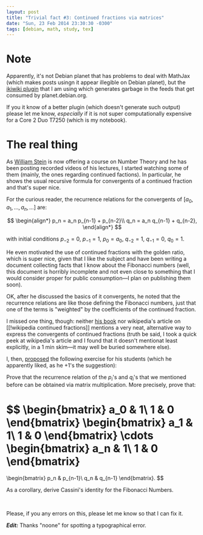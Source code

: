 ```yaml
---
layout: post
title: "Trivial fact #3: Continued fractions via matrices"
date: "Sun, 23 Feb 2014 23:30:30 -0300"
tags: [debian, math, study, tex]
---
```


# Note

Apparently, it's not Debian planet that has problems to deal with MathJax
(which makes posts usingn it appear illegible on Debian planet), but the
[ikiwiki plugin][*] that I am using which generates garbage in the feeds
that get consumed by planet.debian.org.

If you it know of a better plugin (which doesn't generate such output)
please let me know, *especially* if it is not super computationally
expensive for a Core 2 Duo T7250 (which is my notebook).

# The real thing

As [William Stein][0] is now offering a course on Number Theory and he has
been posting recorded videos of his lectures, I started watching some of
them (mainly, the ones regarding continued factions).  In particular, he
shows the usual recursive formula for convergents of a continued fraction
and that's super nice.

For the curious reader, the recurrence relations for the convergents of
$[a_0, a_1, \ldots, a_n, \ldots]$ are:

$$
\begin{align*}
p_n = a_n p_{n-1} + p_{n-2}\\
q_n = a_n q_{n-1} + q_{n-2},
\end{align*}
$$

with initial conditions $p_{-2} = 0$, $p_{-1} = 1$, $p_0 = a_0$,
$q_{-2} = 1$, $q_{-1} = 0$, $q_0 = 1$.

He even motivated the use of continued fractions with the golden ratio,
which is super nice, given that I like the subject and have been writing a
document collecting facts that I know about the Fibonacci numbers (well,
this document is horribly incomplete and not even close to something that I
would consider proper for public consumption&mdash;I plan on publishing
them soon).

OK, after he discussed the basics of it convergents, he noted that the
recurrence relations are like those defining the Fibonacci numbers, just
that one of the terms is "weighted" by the coefficients of the continued
fraction.

I missed one thing, though: neither [his book][1] nor wikipedia's article on
[[!wikipedia continued fractions]] mentions a very neat, alternative way to
express the convergents of continued fractions (truth be said, I took a
quick peek at wikipedia's article and I found that it doesn't mentionat
least explicitly, in a 1 min skim&mdash;it may well be buried somewhere
else).

I, then, [proposed][2] the following exercise for his students (which he
apparently liked, as he +1's the suggestion):

Prove that the recurrence relation of the $p_i$'s and $q_i$'s that we
mentioned before can be obtained via matrix multiplication. More precisely,
prove that:

$$
\begin{bmatrix}
a_0 & 1\\
1 & 0
\end{bmatrix}
\begin{bmatrix}
a_1 & 1\\
1 & 0
\end{bmatrix}
\cdots
\begin{bmatrix}
a_n & 1\\
1 & 0
\end{bmatrix}
 =
\begin{bmatrix}
p_n & p_{n-1}\\
q_n & q_{n-1}
\end{bmatrix}.
$$

As a corollary, derive Cassini's identity for the Fibonacci Numbers.

<br />

Please, if you any errors on this, please let me know so that I can fix it.

***Edit:*** Thanks "noone" for spotting a typographical error.

[*]: https://github.com/rbrito/ikiwiki-plugin-mathjax
[0]: http://wstein.org/
[1]: http://wstein.org/ent/
[2]: https://plus.google.com/115360165819500279592/posts/guGv6w9jmxr
